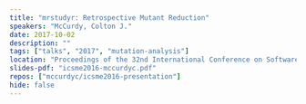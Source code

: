 ```yaml
---
title: "mrstudyr: Retrospective Mutant Reduction"
speakers: "McCurdy, Colton J."
date: 2017-10-02
description: ""
tags: ["talks", "2017", "mutation-analysis"]
location: "Proceedings of the 32nd International Conference on Software Maintenance and Evolution 2016, Raleigh, NC"
slides-pdf: "icsme2016-mccurdyc.pdf"
repos: ["mccurdyc/icsme2016-presentation"]
hide: false
---
```

